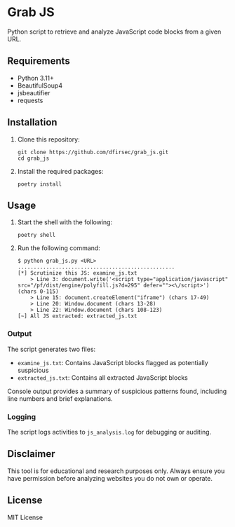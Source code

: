 # Grab JS

Python script to retrieve and analyze JavaScript code blocks from a given URL.

## Requirements

- Python 3.11+
- BeautifulSoup4
- jsbeautifier
- requests

## Installation

1. Clone this repository:

    ```text
    git clone https://github.com/dfirsec/grab_js.git
    cd grab_js
    ```

2. Install the required packages:

    ```text
    poetry install
    ```

## Usage

1. Start the shell with the following:

    ```text
    poetry shell
    ```

2. Run the following command:

    ```text
    $ python grab_js.py <URL>
    ..................................................
    [*] Scrutinize this JS: examine_js.txt
        > Line 3: document.write('<script type="application/javascript" src="/pf/dist/engine/polyfill.js?d=295" defer=""><\/script>') (chars 0-115)
        > Line 15: document.createElement("iframe") (chars 17-49)
        > Line 20: Window.document (chars 13-28)
        > Line 22: Window.document (chars 108-123)
    [~] All JS extracted: extracted_js.txt
    ```

### Output

The script generates two files:

- `examine_js.txt`: Contains JavaScript blocks flagged as potentially suspicious
- `extracted_js.txt`: Contains all extracted JavaScript blocks

Console output provides a summary of suspicious patterns found, including line numbers and brief explanations.

### Logging

The script logs activities to `js_analysis.log` for debugging or auditing.

## Disclaimer

This tool is for educational and research purposes only. Always ensure you have permission before analyzing websites you do not own or operate.

## License

MIT License
